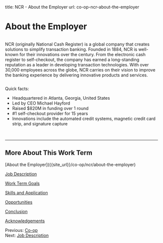 title: NCR - About the Employer
url: co-op-ncr-about-the-employer

<h1 class="u-lead center">About the Employer</h1>

<img class="left-aligned" src="{{ url_for('static', filename='images/ncr/logo.png') }}" alt="">

NCR (originally National Cash Register) is a global company that creates solutions to simplify 
transaction banking. Founded in 1884, NCR is well-known for their innovations over the century. 
From the electronic cash register to self-checkout, the company has earned a long-standing 
reputation as a leader in developing transaction technologies. With over 30,000 employees across 
the globe, NCR carries on their vision to improve the banking experience by delivering innovative 
products and services.

<img class="right-aligned" src="{{ url_for('static', filename='images/ncr/mascot.png') }}" alt="">

Quick facts:

 * Headquartered in Atlanta, Georgia, United States
 * Led by CEO Michael Hayford
 * Raised $820M in funding over 1 round
 * \#1 self-checkout provider for 15 years
 * Innovations include the automated credit systems, magnetic credit card strip, and signature capture

<br>
<hr>

<h2 class="u-sublead">More About This Work Term</h2>

<span class='active'>
  [About the Employer]({{site_url}}/co-op/ncr/about-the-employer)
</span>

[Job Description]({{site_url}}/co-op/ncr/job-description)

[Work Term Goals]({{site_url}}/co-op/ncr/work-term-goals)

[Skills and Application]({{site_url}}/co-op/ncr/skills-and-application)

[Opportunities]({{site_url}}/co-op/ncr/opportunities)

[Conclusion]({{site_url}}/co-op/ncr/conclusion)

[Acknowledgements]({{site_url}}/co-op/ncr/acknowledgements)

<div class="left-aligned no-margin">
  Previous: <a href="{{ site_url }}/co-op">Co-op</a>
</div>

<div class="right-aligned no-margin">
  Next: <a href="{{ site_url }}/co-op/ncr/job-description">Job Description</a>
</div>
